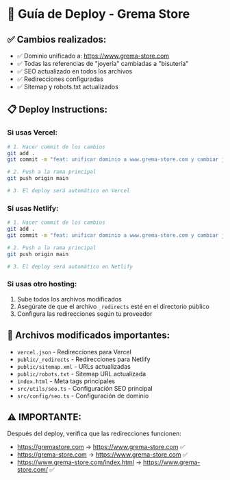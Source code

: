 # 🚀 Guía de Deploy - Grema Store

## ✅ Cambios realizados:
- ✅ Dominio unificado a: https://www.grema-store.com
- ✅ Todas las referencias de "joyería" cambiadas a "bisutería"
- ✅ SEO actualizado en todos los archivos
- ✅ Redirecciones configuradas
- ✅ Sitemap y robots.txt actualizados

## 📋 Deploy Instructions:

### Si usas Vercel:
```bash
# 1. Hacer commit de los cambios
git add .
git commit -m "feat: unificar dominio a www.grema-store.com y cambiar joyería por bisutería"

# 2. Push a la rama principal
git push origin main

# 3. El deploy será automático en Vercel
```

### Si usas Netlify:
```bash
# 1. Hacer commit de los cambios
git add .
git commit -m "feat: unificar dominio a www.grema-store.com y cambiar joyería por bisutería"

# 2. Push a la rama principal
git push origin main

# 3. El deploy será automático en Netlify
```

### Si usas otro hosting:
1. Sube todos los archivos modificados
2. Asegúrate de que el archivo `_redirects` esté en el directorio público
3. Configura las redirecciones según tu proveedor

## 🔗 Archivos modificados importantes:
- `vercel.json` - Redirecciones para Vercel
- `public/_redirects` - Redirecciones para Netlify  
- `public/sitemap.xml` - URLs actualizadas
- `public/robots.txt` - Sitemap URL actualizada
- `index.html` - Meta tags principales
- `src/utils/seo.ts` - Configuración SEO principal
- `src/config/seo.ts` - Configuración de dominio

## ⚠️ IMPORTANTE:
Después del deploy, verifica que las redirecciones funcionen:
- https://gremastore.com → https://www.grema-store.com ✅
- https://grema-store.com → https://www.grema-store.com ✅
- https://www.grema-store.com/index.html → https://www.grema-store.com/ ✅
